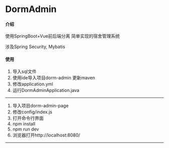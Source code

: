 # DormAdmin

####  介绍
使用SpringBoot+Vue前后端分离  简单实现的宿舍管理系统

涉及Spring Security, Mybatis


#### 使用

1.  导入sql文件
2.  使用ide导入项目dorm-admin 更新maven
3.  修改application.yml
4.  运行DormAdminApplication.java

---

1.  导入项目dorm-admin-page
2.  修改config/index.js
3.  打开命令行界面
4.  npm install
5.  npm run dev
6.  浏览器打开http://localhost:8080/

---

